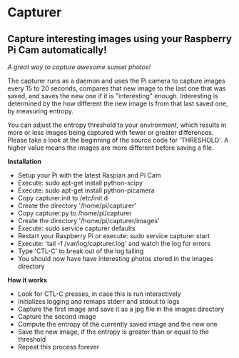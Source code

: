Capturer
==============

Capture interesting images using your Raspberry Pi Cam automatically!
--------------

*A great way to capture awesome sunset photos!*

The capturer runs as a daemon and uses the Pi camera to capture images every 15 to 20 seconds, compares that new image to the last one that was saved, and saves the new one if it is "interesting" enough. Interesting is determined by the how different the new image is from that last saved one, by measuring entropy.

You can adjust the entropy threshold to your environment, which results in more or less images being captured with fewer or greater differences. Please take a look at the beginning of the source code for 'THRESHOLD'. A higher value means the images are more different before saving a file.

**Installation**
- Setup your Pi with the latest Raspian and Pi Cam
- Execute: sudo apt-get install python-scipy
- Execute: sudo apt-get install python-picamera
- Copy capturer.init to /etc/init.d
- Create the directory '/home/pi/capturer'
- Copy capturer.py to /home/pi/capturer
- Create the directory '/home/pi/capturer/images'
- Execute: sudo service capturer defaults
- Restart your Raspberry Pi or execute: sudo service capturer start
- Execute: 'tail -f /var/log/capturer.log' and watch the log for errors
- Type 'CTL-C' to break out of the log tailing
- You should now have have interesting photos stored in the images directory

**How it works**
- Look for CTL-C presses, in case this is run interactively
- Initializes logging and remaps stderr and stdout to logs
- Capture the first image and save it as a jpg file in the images directory
- Capture the second image
- Compute the entropy of the currently saved image and the new one
- Save the new image, if the entropy is greater than or equal to the threshold
- Repeat this process forever


